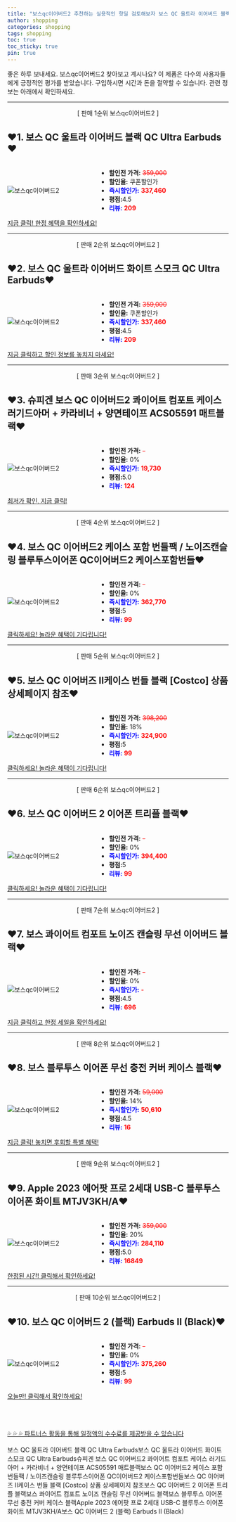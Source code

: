 ```yaml
---
title: "보스qc이어버드2 추천하는 실용적인 핫딜 검토해보자 보스 QC 울트라 이어버드 블랙"
author: shopping
categories: shopping
tags: shopping
toc: true
toc_sticky: true
pin: true
---
```

좋은 하루 보내세요. 보스qc이어버드2 찾아보고 계시나요? 이 제품은 다수의 사용자들에게 긍정적인 평가를 받았습니다. 구입하시면 시간과 돈을 절약할 수 있습니다. 관련 정보는 아래에서 확인하세요.

---
<p class="toplist" style="margin: 0 auto; display: block; width: fit-content;">[ 판매 1순위 보스qc이어버드2 ]</p>

<h2><strong>❤️1. 보스 QC 울트라 이어버드 블랙 QC Ultra Earbuds❤️</strong></h2>

<div style="display: flex; align-items: center;">
    <div style="flex: 0.4;">
        <img src="https://thumbnail10.coupangcdn.com/thumbnails/remote/230x230ex/image/retail/images/2023/10/13/16/1/76aafab5-1c4d-4bc4-adce-bbc31d6e3347.png" alt="보스qc이어버드2" style="max-width: 100%;">
    </div>
    <div style="flex: 0.6; margin-left: 10px;">
        <ul>
            <li><strong>할인전 가격:</strong> <del style="color: red;">359,000</del></li>
            <li><strong>할인율:</strong> 쿠폰할인가</li>
            <li><span style='color:blue'><strong>즉시할인가:</strong></span> <span style='color:red'><strong>337,460</strong></span></li>
            <li><strong>평점:</strong>4.5</li>
            <li><span style='color:blue'><strong>리뷰:</strong></span> <span style='color:red'><strong>209</strong></span></li>
        </ul>
    </div>
</div>
<div class="center">
    <a href="https://William4Davisa.github.io?lptag=AF9450613&subid=githubio&pageKey=7650874882&traceid=V0-153&itemId=20658662275&vendorItemId=87440972608" class="myButton">
        지금 클릭! 한정 혜택을 확인하세요!
    </a>
</div>


---
<p class="toplist" style="margin: 0 auto; display: block; width: fit-content;">[ 판매 2순위 보스qc이어버드2 ]</p>

<h2><strong>❤️2. 보스 QC 울트라 이어버드 화이트 스모크 QC Ultra Earbuds❤️</strong></h2>

<div style="display: flex; align-items: center;">
    <div style="flex: 0.4;">
        <img src="https://thumbnail10.coupangcdn.com/thumbnails/remote/230x230ex/image/retail/images/2023/10/13/16/6/6c1fac92-860c-4e12-8e12-29430f770adb.png" alt="보스qc이어버드2" style="max-width: 100%;">
    </div>
    <div style="flex: 0.6; margin-left: 10px;">
        <ul>
            <li><strong>할인전 가격:</strong> <del style="color: red;">359,000</del></li>
            <li><strong>할인율:</strong> 쿠폰할인가</li>
            <li><span style='color:blue'><strong>즉시할인가:</strong></span> <span style='color:red'><strong>337,460</strong></span></li>
            <li><strong>평점:</strong>4.5</li>
            <li><span style='color:blue'><strong>리뷰:</strong></span> <span style='color:red'><strong>209</strong></span></li>
        </ul>
    </div>
</div>
<div class="center">
    <a href="https://William4Davisa.github.io?lptag=AF9450613&subid=githubio&pageKey=7650874882&traceid=V0-153&itemId=20356731700&vendorItemId=87440972584" class="myButton">
        지금 클릭하고 할인 정보를 놓치지 마세요!
    </a>
</div>


---
<p class="toplist" style="margin: 0 auto; display: block; width: fit-content;">[ 판매 3순위 보스qc이어버드2 ]</p>

<h2><strong>❤️3. 슈피겐 보스 QC 이어버드2 콰이어트 컴포트 케이스 러기드아머 + 카라비너 + 양면테이프 ACS05591 매트블랙❤️</strong></h2>

<div style="display: flex; align-items: center;">
    <div style="flex: 0.4;">
        <img src="https://thumbnail8.coupangcdn.com/thumbnails/remote/230x230ex/image/retail/images/2023/02/14/12/5/7ed3b9bd-1a07-430f-9846-b7ffd8254a80.jpg" alt="보스qc이어버드2" style="max-width: 100%;">
    </div>
    <div style="flex: 0.6; margin-left: 10px;">
        <ul>
            <li><strong>할인전 가격:</strong> <del style="color: red;">-</del></li>
            <li><strong>할인율:</strong> 0%</li>
            <li><span style='color:blue'><strong>즉시할인가:</strong></span> <span style='color:red'><strong>19,730</strong></span></li>
            <li><strong>평점:</strong>5.0</li>
            <li><span style='color:blue'><strong>리뷰:</strong></span> <span style='color:red'><strong>124</strong></span></li>
        </ul>
    </div>
</div>
<div class="center">
    <a href="https://William4Davisa.github.io?lptag=AF9450613&subid=githubio&pageKey=7136031212&traceid=V0-153&itemId=17905515799&vendorItemId=85068261534" class="myButton">
        최저가 확인, 지금 클릭!
    </a>
</div>


---
<p class="toplist" style="margin: 0 auto; display: block; width: fit-content;">[ 판매 4순위 보스qc이어버드2 ]</p>

<h2><strong>❤️4. 보스 QC 이어버드2 케이스 포함 번들팩 / 노이즈캔슬링 블루투스이어폰 QC이어버드2 케이스포함번들❤️</strong></h2>

<div style="display: flex; align-items: center;">
    <div style="flex: 0.4;">
        <img src="https://thumbnail8.coupangcdn.com/thumbnails/remote/230x230ex/image/vendor_inventory/b0d3/e0b147a1290716aad2fef56a3adac3598e70a0b6708ace021a356bca31fa.jpg" alt="보스qc이어버드2" style="max-width: 100%;">
    </div>
    <div style="flex: 0.6; margin-left: 10px;">
        <ul>
            <li><strong>할인전 가격:</strong> <del style="color: red;">-</del></li>
            <li><strong>할인율:</strong> 0%</li>
            <li><span style='color:blue'><strong>즉시할인가:</strong></span> <span style='color:red'><strong>362,770</strong></span></li>
            <li><strong>평점:</strong>5</li>
            <li><span style='color:blue'><strong>리뷰:</strong></span> <span style='color:red'><strong>99</strong></span></li>
        </ul>
    </div>
</div>
<div class="center">
    <a href="https://William4Davisa.github.io?lptag=AF9450613&subid=githubio&pageKey=7772916333&traceid=V0-153&itemId=20989748072&vendorItemId=88054131562" class="myButton">
        클릭하세요! 놀라운 혜택이 기다립니다!
    </a>
</div>


---
<p class="toplist" style="margin: 0 auto; display: block; width: fit-content;">[ 판매 5순위 보스qc이어버드2 ]</p>

<h2><strong>❤️5. 보스 QC 이어버즈 II케이스 번들 블랙 [Costco] 상품 상세페이지 참조❤️</strong></h2>

<div style="display: flex; align-items: center;">
    <div style="flex: 0.4;">
        <img src="https://thumbnail9.coupangcdn.com/thumbnails/remote/230x230ex/image/vendor_inventory/8f23/55b1658ba9e085f6af63c0ba6d6bc4c9d44dbb82a5f11b76b097558ec828.jpeg" alt="보스qc이어버드2" style="max-width: 100%;">
    </div>
    <div style="flex: 0.6; margin-left: 10px;">
        <ul>
            <li><strong>할인전 가격:</strong> <del style="color: red;">398,200</del></li>
            <li><strong>할인율:</strong> 18%</li>
            <li><span style='color:blue'><strong>즉시할인가:</strong></span> <span style='color:red'><strong>324,900</strong></span></li>
            <li><strong>평점:</strong>5</li>
            <li><span style='color:blue'><strong>리뷰:</strong></span> <span style='color:red'><strong>99</strong></span></li>
        </ul>
    </div>
</div>
<div class="center">
    <a href="https://William4Davisa.github.io?lptag=AF9450613&subid=githubio&pageKey=7459407672&traceid=V0-153&itemId=19439264328&vendorItemId=88278674622" class="myButton">
        클릭하세요! 놀라운 혜택이 기다립니다!
    </a>
</div>


---
<p class="toplist" style="margin: 0 auto; display: block; width: fit-content;">[ 판매 6순위 보스qc이어버드2 ]</p>

<h2><strong>❤️6. 보스 QC 이어버드 2 이어폰 트리플 블랙❤️</strong></h2>

<div style="display: flex; align-items: center;">
    <div style="flex: 0.4;">
        <img src="https://thumbnail8.coupangcdn.com/thumbnails/remote/230x230ex/image/vendor_inventory/024f/3c742188079b7d68facd3f5eb47620410046ae4dd5aed9f035fa0f2ff4e7.jpg" alt="보스qc이어버드2" style="max-width: 100%;">
    </div>
    <div style="flex: 0.6; margin-left: 10px;">
        <ul>
            <li><strong>할인전 가격:</strong> <del style="color: red;">-</del></li>
            <li><strong>할인율:</strong> 0%</li>
            <li><span style='color:blue'><strong>즉시할인가:</strong></span> <span style='color:red'><strong>394,400</strong></span></li>
            <li><strong>평점:</strong>5</li>
            <li><span style='color:blue'><strong>리뷰:</strong></span> <span style='color:red'><strong>99</strong></span></li>
        </ul>
    </div>
</div>
<div class="center">
    <a href="https://William4Davisa.github.io?lptag=AF9450613&subid=githubio&pageKey=8127067454&traceid=V0-153&itemId=23072641190&vendorItemId=90106206341" class="myButton">
        클릭하세요! 놀라운 혜택이 기다립니다!
    </a>
</div>


---
<p class="toplist" style="margin: 0 auto; display: block; width: fit-content;">[ 판매 7순위 보스qc이어버드2 ]</p>

<h2><strong>❤️7. 보스 콰이어트 컴포트 노이즈 캔슬링 무선 이어버드 블랙❤️</strong></h2>

<div style="display: flex; align-items: center;">
    <div style="flex: 0.4;">
        <img src="https://thumbnail7.coupangcdn.com/thumbnails/remote/230x230ex/image/retail/images/168234850567590-0b5c0273-a29c-4c99-977b-45a8aca768d2.jpg" alt="보스qc이어버드2" style="max-width: 100%;">
    </div>
    <div style="flex: 0.6; margin-left: 10px;">
        <ul>
            <li><strong>할인전 가격:</strong> <del style="color: red;">-</del></li>
            <li><strong>할인율:</strong> 0%</li>
            <li><span style='color:blue'><strong>즉시할인가:</strong></span> <span style='color:red'><strong>-</strong></span></li>
            <li><strong>평점:</strong>4.5</li>
            <li><span style='color:blue'><strong>리뷰:</strong></span> <span style='color:red'><strong>696</strong></span></li>
        </ul>
    </div>
</div>
<div class="center">
    <a href="https://William4Davisa.github.io?lptag=AF9450613&subid=githubio&pageKey=4623456418&traceid=V0-153&itemId=13324211839&vendorItemId=76561096224" class="myButton">
        지금 클릭하고 한정 세일을 확인하세요!
    </a>
</div>


---
<p class="toplist" style="margin: 0 auto; display: block; width: fit-content;">[ 판매 8순위 보스qc이어버드2 ]</p>

<h2><strong>❤️8. 보스 블루투스 이어폰 무선 충전 커버 케이스 블랙❤️</strong></h2>

<div style="display: flex; align-items: center;">
    <div style="flex: 0.4;">
        <img src="https://thumbnail9.coupangcdn.com/thumbnails/remote/230x230ex/image/retail/images/2023/11/23/12/3/3ea48a5b-8309-4f8f-ba5b-38e41f7ad773.png" alt="보스qc이어버드2" style="max-width: 100%;">
    </div>
    <div style="flex: 0.6; margin-left: 10px;">
        <ul>
            <li><strong>할인전 가격:</strong> <del style="color: red;">59,000</del></li>
            <li><strong>할인율:</strong> 14%</li>
            <li><span style='color:blue'><strong>즉시할인가:</strong></span> <span style='color:red'><strong>50,610</strong></span></li>
            <li><strong>평점:</strong>4.5</li>
            <li><span style='color:blue'><strong>리뷰:</strong></span> <span style='color:red'><strong>16</strong></span></li>
        </ul>
    </div>
</div>
<div class="center">
    <a href="https://William4Davisa.github.io?lptag=AF9450613&subid=githubio&pageKey=7735149283&traceid=V0-153&itemId=20795846445&vendorItemId=87865331183" class="myButton">
        지금 클릭! 놓치면 후회할 특별 혜택!
    </a>
</div>


---
<p class="toplist" style="margin: 0 auto; display: block; width: fit-content;">[ 판매 9순위 보스qc이어버드2 ]</p>

<h2><strong>❤️9. Apple 2023 에어팟 프로 2세대 USB-C 블루투스 이어폰 화이트 MTJV3KH/A❤️</strong></h2>

<div style="display: flex; align-items: center;">
    <div style="flex: 0.4;">
        <img src="https://thumbnail7.coupangcdn.com/thumbnails/remote/230x230ex/image/retail/images/2023/09/19/17/3/2fc81db0-55e2-4571-aac2-4556b5e2e916.jpg" alt="보스qc이어버드2" style="max-width: 100%;">
    </div>
    <div style="flex: 0.6; margin-left: 10px;">
        <ul>
            <li><strong>할인전 가격:</strong> <del style="color: red;">359,000</del></li>
            <li><strong>할인율:</strong> 20%</li>
            <li><span style='color:blue'><strong>즉시할인가:</strong></span> <span style='color:red'><strong>284,110</strong></span></li>
            <li><strong>평점:</strong>5.0</li>
            <li><span style='color:blue'><strong>리뷰:</strong></span> <span style='color:red'><strong>16849</strong></span></li>
        </ul>
    </div>
</div>
<div class="center">
    <a href="https://William4Davisa.github.io?lptag=AF9450613&subid=githubio&pageKey=7608804797&traceid=V0-153&itemId=20146298818&vendorItemId=87239403818" class="myButton">
        한정된 시간! 클릭해서 확인하세요!
    </a>
</div>


---
<p class="toplist" style="margin: 0 auto; display: block; width: fit-content;">[ 판매 10순위 보스qc이어버드2 ]</p>

<h2><strong>❤️10. 보스 QC 이어버드 2 (블랙) Earbuds II (Black)❤️</strong></h2>

<div style="display: flex; align-items: center;">
    <div style="flex: 0.4;">
        <img src="https://thumbnail6.coupangcdn.com/thumbnails/remote/230x230ex/image/vendor_inventory/e6ae/623bba87bc59fcd5eb62922c8c0e463c21821b712ff39da96ad29ac31016.jpg" alt="보스qc이어버드2" style="max-width: 100%;">
    </div>
    <div style="flex: 0.6; margin-left: 10px;">
        <ul>
            <li><strong>할인전 가격:</strong> <del style="color: red;">-</del></li>
            <li><strong>할인율:</strong> 0%</li>
            <li><span style='color:blue'><strong>즉시할인가:</strong></span> <span style='color:red'><strong>375,260</strong></span></li>
            <li><strong>평점:</strong>5</li>
            <li><span style='color:blue'><strong>리뷰:</strong></span> <span style='color:red'><strong>99</strong></span></li>
        </ul>
    </div>
</div>
<div class="center">
    <a href="https://William4Davisa.github.io?lptag=AF9450613&subid=githubio&pageKey=7126512390&traceid=V0-153&itemId=17855767880&vendorItemId=85019088393" class="myButton">
        오늘만! 클릭해서 확인하세요!
    </a>
</div>

<br><br><br>[💦 💦 💦 파트너스 활동을 통해 일정액의 수수료를 제공받을 수 있습니다](https://link.coupang.com/a/bcpT2c)<br><br>보스 QC 울트라 이어버드 블랙 QC Ultra Earbuds보스 QC 울트라 이어버드 화이트 스모크 QC Ultra Earbuds슈피겐 보스 QC 이어버드2 콰이어트 컴포트 케이스 러기드아머 + 카라비너 + 양면테이프 ACS05591 매트블랙보스 QC 이어버드2 케이스 포함 번들팩 / 노이즈캔슬링 블루투스이어폰 QC이어버드2 케이스포함번들보스 QC 이어버즈 II케이스 번들 블랙 [Costco] 상품 상세페이지 참조보스 QC 이어버드 2 이어폰 트리플 블랙보스 콰이어트 컴포트 노이즈 캔슬링 무선 이어버드 블랙보스 블루투스 이어폰 무선 충전 커버 케이스 블랙Apple 2023 에어팟 프로 2세대 USB-C 블루투스 이어폰 화이트 MTJV3KH/A보스 QC 이어버드 2 (블랙) Earbuds II (Black)